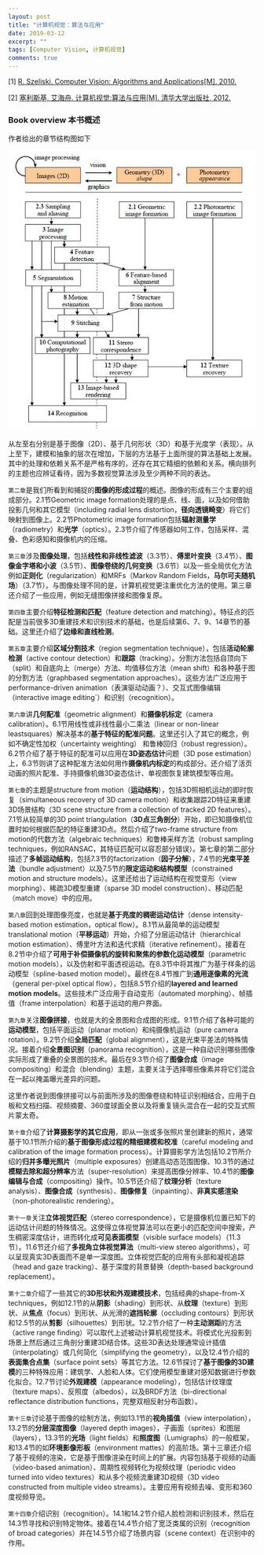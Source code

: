 ```yaml
---
layout: post
title: "计算机视觉：算法与应用"
date: 2019-03-12
excerpt: ""
tags: [Computer Vision, 计算机视觉]
comments: true
---
```


[1] [R. Szeliski. Computer Vision: Algorithms and Applications[M]. 2010.](http://szeliski.org/Book/)

[2] [塞利斯基, 艾海舟. 计算机视觉:算法与应用[M]. 清华大学出版社, 2012.](http://www.bookask.com/book/7389.html)

### Book overview 本书概述

作者给出的章节结构图如下

![BookOverview](https://raw.githubusercontent.com/ZiqingZhao/ZiqingZhao.github.io/master/img/BookOverview.jpg)

从左至右分别是基于图像（2D）、基于几何形状（3D）和基于光度学（表现）。从上至下，建模和抽象的层次在增加，下层的方法基于上面所提的算法基础上发展。其中的处理和依赖关系不是严格有序的，还存在其它精细的依赖和关系。横向排列的主题也应辨证看待，因为多数视觉算法涉及至少两种不同的表达。

`第二章`是我们所看到和捕捉的**图像的形成过程**的概述。图像的形成有三个主要的组成部分。2.1节Geometric image formation处理的是点、线、面，以及如何借助投影几何和其它模型（including radial lens distortion，**径向透镜畸变**）将它们映射到图像上。2.2节Photometric image formation包括**辐射测量学**（radiometry）和**光学**（optics）。2.3节介绍了传感器如何工作，包括采样、混叠、色彩感知和摄像机内的压缩。

`第三章`涉及**图像处理**，包括**线性和非线性滤波**（3.3节）、**傅里叶变换**（3.4节）、**图像金字塔和小波**（3.5节）、**图像卷绕的几何变换**（3.6节）以及一些全局优化方法例如**正则化**（regularization）和MRFs（Markov Random Fields，**马尔可夫随机场**）（3.7节）。与图像处理不同的是，计算机视觉更注重优化方法的使用。第三章还介绍了一些应用，例如无缝图像拼接和图像复原。

`第四章`主要介绍**特征检测和匹配**（feature detection and matching）。特征点的匹配是当前很多3D重建技术和识别技术的基础，也是后续第6、7、9、14章节的基础。这里还介绍了**边缘和直线检测**。

`第五章`主要介绍**区域分割技术**（region segmentation technique），包括**活动轮廓检测**（active contour detection）和**跟踪**（tracking）。分割方法包括自顶向下（split）和自底向上（merge）方法、均值移位方法（mean shift）和各种基于图的分割方法（graphbased segmentation approaches）。这些方法广泛应用于performance-driven animation（表演驱动动画？）、交互式图像编辑（interactive image editing`）和识别（recognition）。

`第六章`讲**几何配准**（geometric alignment）和**摄像机标定**（camera calibration）。6.1节用线性或非线性最小二乘法（linear or non-linear leastsquares）解决基本的**基于特征的配准问题**。这里还引入了其它的概念，例如不确定性加权（uncertainty weighting） 和鲁棒回归（robust regression）。6.2节介绍了基于特征的配准可以应用在**3D姿态估计**问题（3D pose estimation）上，6.3节则讲了这种配准方法如何用作**摄像机内标定**的构成部分。还介绍了活页动画的照片配准、手持摄像机做3D姿态估计、单视图恢复建筑模型等应用。

`第七章`的主题是structure from motion（**运动结构**），包括3D照相机运动的即时恢复（simultaneous recovery of 3D camera motion）和收集跟踪2D特征来重建3D场景结构（3D scene structure from a collection of tracked 2D features）。7.1节从较简单的3D point triangulation（**3D点三角剖分**）开始，即已知摄像机位置时如何根据匹配的特征重建3D点。然后介绍了two-frame structure from motion的代数方法（algebraic techniques）和鲁棒采样方法（robust sampling techniques，例如RANSAC，其特征匹配可以容忍部分错误）。第七章的第二部分描述了**多帧运动结构**，包括7.3节的factorization（**因子分解**），7.4节的**光束平差法**（bundle adjustment）以及7.5节的**限定运动和结构模型**（constrained motion and structure models）。这里还给出了运动结构在视觉变形（view morphing）、稀疏3D模型重建（sparse 3D model construction）、移动匹配（match move）中的应用。

`第八章`回到处理图像亮度，也就是**基于亮度的稠密运动估计**（dense intensity-based motion estimation，optical flow）。8.1节从最简单的运动模型translational motion（**平移运动**）开始，介绍了分层运动估计（hierarchical motion estimation）、傅里叶方法和迭代求精（iterative refinement）。接着在8.2节中介绍了**可用于补偿摄像机的旋转和聚焦的参数化运动模型**（parametric motion models），以及仿射和平面透视运动。在8.3节中将其推广为基于样条的运动模型（spline-based motion model）。最终在8.4节推广到**通用逐像素的光流**（general per-pixel optical flow），包括8.5节介绍的**layered and learned motion models**。这些技术广泛应用于自动变形（automated morphing）、帧插值（frame interpolation）和基于运动的用户界面。

`第九章`关注**图像拼接**，也就是大的全景图和合成图的形成。9.1节介绍了各种可能的**运动模型**，包括平面运动（planar motion）和纯摄像机运动（pure camera rotation）。9.2节介绍**全局匹配**（global alignment），这是光束平差法的特殊情况。接着介绍**全景图识别**（panorama recognition），这是一种自动识别哪些图像实际形成了重叠的全景图的技术。最后在9.3节介绍了**图像合成**（image compositing）和混合（blending）主题，主要关注于选择哪些像素并将它们混合在一起以掩盖曝光差异的问题。

这里作者说到图像拼接可以与前面所涉及的图像卷绕和特征识别相结合，应用于白板和文档扫描、视频摘要、360度球面全景以及将重复镜头混合在一起的交互式照片蒙太奇。

`第十章`介绍了**计算摄影学的其它应用**，即从一张或多张照片里创建新的照片，通常基于10.1节所介绍的**基于图像形成过程的精细建模和校准**（careful modeling and calibration of the image formation process）。计算摄影学方法包括10.2节所介绍的**归并多曝光照片**（multiple exposures）创建高动态范围图像、10.3节的通过**模糊去除和超分辨率**方法（super-resolution）来提高图像分辨率、10.4节的**图像编辑与合成**（compositing）操作。10.5节还介绍了**纹理分析**（texture analysis）、**图像合成**（synthesis）、**图像修复**（inpainting）、**非真实感渲染**（non-photorealistic rendering）。

`第十一章`关注**立体视觉匹配**（stereo correspondence），它是摄像机位置已知下的运动估计问题的特殊情况。这使得立体视觉算法可以在更小的匹配空间中搜索，产生稠密深度估计，进而转化成**可见表面模型**（visible surface models）（11.3节）。11.6节还介绍了**多视角立体视觉算法**（multi-view stereo algorithms），可以呈现真实3D表面而不是单一深度图。立体视觉匹配的应用有头部和凝视追踪（head and gaze tracking）、基于深度的背景替换（depth-based background replacement）。

`第十二章`介绍了一些其它的**3D形状和外观建模技术**，包括经典的shape-from-X techniques，例如12.1节的从**阴影**（shading）到形状、从**纹理**（texture）到形状、从**焦点**（focus）到形状、从光滑的**遮挡轮廓**（occluding contours）到形状和12.5节的从**剪影**（silhouettes）到形状。12.2节介绍了一种**主动测距**的方法（active range finding）可以取代上述被动计算机视觉技术。将模式化光投影到场景上然后通过三角剖分重建3D结合体。这些3D表达处理通常设计插值（interpolating）或几何简化（simplifying the geometry），以及12.4节介绍的**表面集合点集**（surface point sets）等其它方法。12.6节探讨了**基于图像的3D建模**的三种特殊应用：建筑学、人脸和人体。它们使用模型重建对感知数据进行参数化拟合。12.7节讨论**外观建模**（appearance modeling），包括估计纹理度（texture maps）、反照度（albedos），以及BRDF方法（bi-directional reflectance distribution functions，完整双相反射分布函数）。

`第十三章`讨论基于图像的绘制方法，例如13.1节的**视角插值**（view interpolation），13.2节的**分层深度图像**（layered depth images），子画面（sprites）和图层（layers），13.3节的**光场**（light fields）和**照度图**（Lumigraphs）的一般框架，和13.4节的如**环境影像形板**（environment mattes）的高阶场。第十三章还介绍了基于视频的渲染，它是基于图像渲染在时间上的扩展。内容包括基于视频的动画（video-based animation）、周期性视频转化为视频纹理（periodic video turned into video textures）和从多个视频流重建3D视频（3D video constructed from multiple video streams）。主要应用有视频去噪、变形和360度视频导览。

`第十四章`介绍识别（recognition）。14.1和14.2节介绍人脸检测和识别技术，然后在14.3节寻找和识别特定物体。接着在14.4节介绍了宽泛类属的识别（recognition of broad categories）并在14.5节介绍了场景内容（scene context）在识别中的作用。

